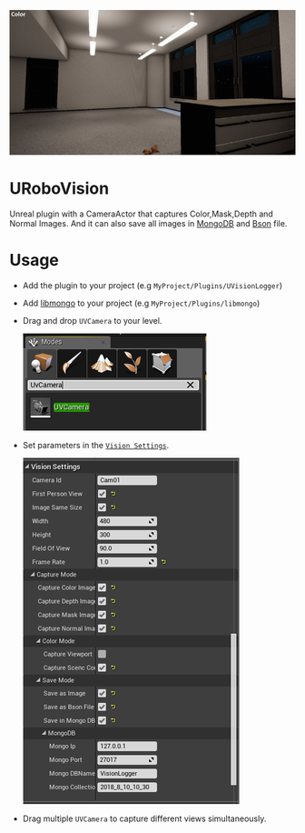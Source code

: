![](Documentation/Img/UVisionLogger.gif)

# URoboVision

Unreal plugin with a CameraActor that captures Color,Mask,Depth and Normal Images. And it can also save all images in [MongoDB](https://www.mongodb.com/) and [Bson](http://bsonspec.org/) file.

# Usage
*  Add the plugin to your project (e.g `MyProject/Plugins/UVisionLogger`)
*  Add [libmongo](https://github.com/robcog-iai/libmongo) to your project (e.g `MyProject/Plugins/libmongo`)
*  Drag and drop `UVCamera` to your level.

    ![](Documentation/Img/UVCamera.PNG)
    
*  Set parameters in the [`Vision Settings`](Documentation/VisionSetting.md).

    ![](Documentation/Img/Setting.PNG)
    
*  Drag multiple `UVCamera` to capture different views simultaneously.
    
